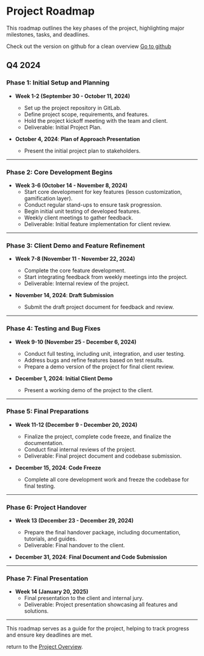 # Project Roadmap

This roadmap outlines the key phases of the project, highlighting major milestones, tasks, and deadlines.

Check out the version on github for a clean overview [Go to github](https://github.com/users/tobiashungwe/projects/1/views/1)

## Q4 2024

### **Phase 1: Initial Setup and Planning**

- **Week 1-2 (September 30 - October 11, 2024)**
  
  - Set up the project repository in GitLab.
  - Define project scope, requirements, and features.
  - Hold the project kickoff meeting with the team and client.
  - Deliverable: Initial Project Plan.

- **October 4, 2024**: **Plan of Approach Presentation**
  
  - Present the initial project plan to stakeholders.

---

### **Phase 2: Core Development Begins**

- **Week 3-6 (October 14 - November 8, 2024)**
  - Start core development for key features (lesson customization, gamification layer).
  - Conduct regular stand-ups to ensure task progression.
  - Begin initial unit testing of developed features.
  - Weekly client meetings to gather feedback.
  - Deliverable: Initial feature implementation for client review.

---

### **Phase 3: Client Demo and Feature Refinement**

- **Week 7-8 (November 11 - November 22, 2024)**
  
  - Complete the core feature development.
  - Start integrating feedback from weekly meetings into the project.
  - Deliverable: Internal review of the project.

- **November 14, 2024**: **Draft Submission**
  
  - Submit the draft project document for feedback and review.

---

### **Phase 4: Testing and Bug Fixes**

- **Week 9-10 (November 25 - December 6, 2024)**
  
  - Conduct full testing, including unit, integration, and user testing.
  - Address bugs and refine features based on test results.
  - Prepare a demo version of the project for final client review.

- **December 1, 2024**: **Initial Client Demo**
  
  - Present a working demo of the project to the client.

---

### **Phase 5: Final Preparations**

- **Week 11-12 (December 9 - December 20, 2024)**
  
  - Finalize the project, complete code freeze, and finalize the documentation.
  - Conduct final internal reviews of the project.
  - Deliverable: Final project document and codebase submission.

- **December 15, 2024**: **Code Freeze**
  
  - Complete all core development work and freeze the codebase for final testing.

---

### **Phase 6: Project Handover**

- **Week 13 (December 23 - December 29, 2024)**
  
  - Prepare the final handover package, including documentation, tutorials, and guides.
  - Deliverable: Final handover to the client.

- **December 31, 2024**: **Final Document and Code Submission**

---

### **Phase 7: Final Presentation**

- **Week 14 (January 20, 2025)**
  - Final presentation to the client and internal jury.
  - Deliverable: Project presentation showcasing all features and solutions.

---

This roadmap serves as a guide for the project, helping to track progress and ensure key deadlines are met.

return to the [Project Overview](../README.md).